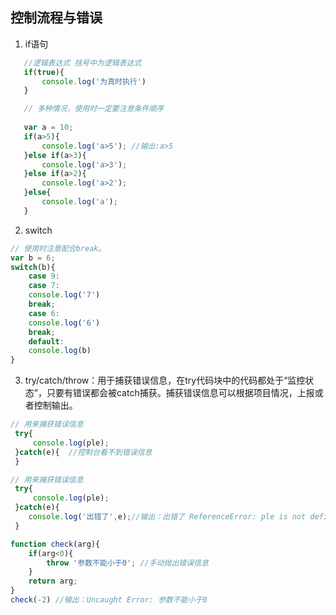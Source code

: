 ## 控制流程与错误
1. if语句
 ```js
    //逻辑表达式 括号中为逻辑表达式
    if(true){
        console.log('为真时执行')
    }

    // 多种情况，使用时一定要注意条件顺序
    
    var a = 10;
    if(a>5){
        console.log('a>5'); //输出:a>5
    }else if(a>3){
        console.log('a>3');
    }else if(a>2){
        console.log('a>2');
    }else{
        console.log('a');
    }
 ```
2. switch
```js
// 使用时注意配合break。
var b = 6;
switch(b){
    case 9:
    case 7:
    console.log('7')
    break;
    case 6:
    console.log('6')
    break;
    default:
    console.log(b)
}


```
3. try/catch/throw：用于捕获错误信息，在try代码块中的代码都处于“监控状态”，只要有错误都会被catch捕获。捕获错误信息可以根据项目情况，上报或者控制输出。

```js
// 用来捕获错误信息
 try{
     console.log(ple);
 }catch(e){  //控制台看不到错误信息
 }
```
```js
// 用来捕获错误信息
 try{
     console.log(ple);
 }catch(e){  
    console.log('出错了',e);//输出：出错了 ReferenceError: ple is not defined
 }
```
```js
function check(arg){
    if(arg<0){
        throw '参数不能小于0'; //手动抛出错误信息
    }
    return arg;
}
check(-2) //输出：Uncaught Error: 参数不能小于0

```
